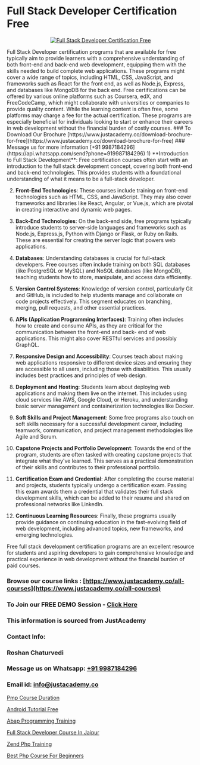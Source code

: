 # Full Stack Developer Certification Free

<p align="center">
  <a href="https://justacademy.co/program-detail/full-stack-web-development">
    <img src="https://justacademy.co/storage2/program_images/1704700371.webp" alt="Full Stack Developer Certification Free">
  </a>
</p>
Full Stack Developer certification programs that are available for free typically aim to provide learners with a comprehensive understanding of both front-end and back-end web development, equipping them with the skills needed to build complete web applications. These programs might cover a wide range of topics, including HTML, CSS, JavaScript, and frameworks such as React for the front end, as well as Node.js, Express, and databases like MongoDB for the back end. Free certifications can be offered by various online platforms such as Coursera, edX, and FreeCodeCamp, which might collaborate with universities or companies to provide quality content. While the learning content is often free, some platforms may charge a fee for the actual certification. These programs are especially beneficial for individuals looking to start or enhance their careers in web development without the financial burden of costly courses.
### To Download Our Brochure [https://www.justacademy.co/download-brochure-for-free](https://www.justacademy.co/download-brochure-for-free)
### Message us for more information [+91 9987184296](https://api.whatsapp.com/send?phone=919987184296)
1) **Introduction to Full Stack Development**: Free certification courses often start with an introduction to the full stack development concept, covering both front-end and back-end technologies. This provides students with a foundational understanding of what it means to be a full-stack developer.

2) **Front-End Technologies**: These courses include training on front-end technologies such as HTML, CSS, and JavaScript. They may also cover frameworks and libraries like React, Angular, or Vue.js, which are pivotal in creating interactive and dynamic web pages.

3) **Back-End Technologies**: On the back-end side, free programs typically introduce students to server-side languages and frameworks such as Node.js, Express.js, Python with Django or Flask, or Ruby on Rails. These are essential for creating the server logic that powers web applications.

4) **Databases**: Understanding databases is crucial for full-stack developers. Free courses often include training on both SQL databases (like PostgreSQL or MySQL) and NoSQL databases (like MongoDB), teaching students how to store, manipulate, and access data efficiently.

5) **Version Control Systems**: Knowledge of version control, particularly Git and GitHub, is included to help students manage and collaborate on code projects effectively. This segment educates on branching, merging, pull requests, and other essential practices.

6) **APIs (Application Programming Interfaces)**: Training often includes how to create and consume APIs, as they are critical for the communication between the front-end and back- end of web applications. This might also cover RESTful services and possibly GraphQL.

7) **Responsive Design and Accessibility**: Courses teach about making web applications responsive to different device sizes and ensuring they are accessible to all users, including those with disabilities. This usually includes best practices and principles of web design.

8) **Deployment and Hosting**: Students learn about deploying web applications and making them live on the internet. This includes using cloud services like AWS, Google Cloud, or Heroku, and understanding basic server management and containerization technologies like Docker.

9) **Soft Skills and Project Management**: Some free programs also touch on soft skills necessary for a successful development career, including teamwork, communication, and project management methodologies like Agile and Scrum.

10) **Capstone Projects and Portfolio Development**: Towards the end of the program, students are often tasked with creating capstone projects that integrate what they've learned. This serves as a practical demonstration of their skills and contributes to their professional portfolio.

11) **Certification Exam and Credential**: After completing the course material and projects, students typically undergo a certification exam. Passing this exam awards them a credential that validates their full stack development skills, which can be added to their resume and shared on professional networks like LinkedIn.

12) **Continuous Learning Resources**: Finally, these programs usually provide guidance on continuing education in the fast-evolving field of web development, including advanced topics, new frameworks, and emerging technologies.

Free full stack development certification programs are an excellent resource for students and aspiring developers to gain comprehensive knowledge and practical experience in web development without the financial burden of paid courses.

### Browse our course links : [https://www.justacademy.co/all-courses](https://www.justacademy.co/all-courses) 
### To Join our FREE DEMO Session - [Click Here](https://www.justacademy.co/register-for-course-demo)


### This information is sourced from JustAcademy
### Contact Info:
### Roshan Chaturvedi
### Message us on Whatsapp: [+91 9987184296](https://api.whatsapp.com/send?phone=919987184296)
### Email id: [info@justacademy.co](mailto:info@justacademy.co)
                
[Pmp Course Duration](https://www.linkedin.com/pulse/pmp-course-duration-justacademy-mumbai-qhk8c?trackingId=TpZjs2dr7wmNLrk%2FNdpKKQ%3D%3D&lipi=urn%3Ali%3Apage%3Ad_flagship3_showcase_admin%3B4hzOhjOyRsS4BMzXWRzbRw%3D%3D)

[Android Tutorial Free](https://www.linkedin.com/pulse/android-tutorial-free-justacademy-cupertino-ve9dc/)

[Abap Programming Training](https://medium.com/@negishivu99/abap-programming-training-90e57f0ef749)

[Full Stack Developer Course In Jaipur](https://medium.com/@akanshapatil/full-stack-developer-course-in-jaipur-b2ae07c057c6)

[Zend Php Training](https://justacademyin.github.io/justacademy/zend-php-training)

[Best Php Course For Beginners](https://justacademyin.github.io/justacademy/best-php-course-for-beginners)

